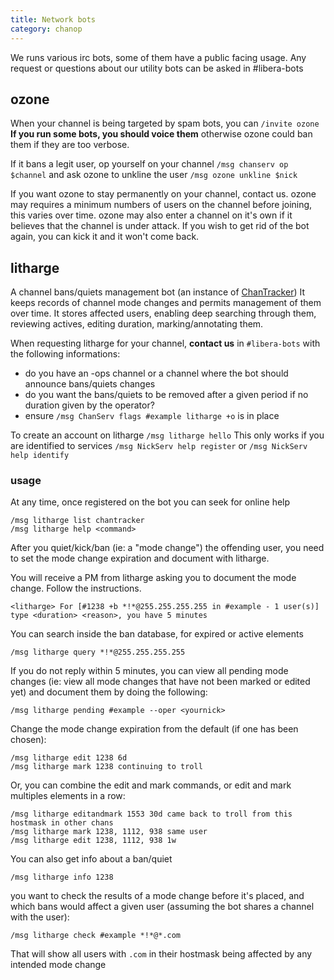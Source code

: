 ```yaml
---
title: Network bots
category: chanop
---
```


We runs various irc bots, some of them have a public facing usage.
Any request or questions about our utility bots can be asked in #libera-bots

## ozone

When your channel is being targeted by spam bots, you can `/invite ozone`
**If you run some bots, you should voice them** otherwise ozone could ban them if they are too verbose.

If it bans a legit user, op yourself on your channel `/msg chanserv op $channel` and ask ozone to unkline the  user `/msg ozone unkline $nick`

If you want ozone to stay permanently on your channel, contact us.
ozone may requires a minimum numbers of users on the channel before joining, this varies over time.
ozone may also enter a channel on it's own if it believes that the channel is under attack.
If you wish to get rid of the bot again, you can kick it and it won't come back.

## litharge

A channel bans/quiets management bot (an instance of [ChanTracker](https://github.com/ncoevoet/ChanTracker))
It keeps records of channel mode changes and permits management of them over time. 
It stores affected users, enabling deep searching through them, reviewing actives, editing duration, marking/annotating them.

When requesting litharge for your channel, **contact us** in `#libera-bots` with the following informations:
- do you have an -ops channel or a channel where the bot should announce bans/quiets changes
- do you want the bans/quiets to be removed after a given period if no duration given by the operator?
- ensure `/msg ChanServ flags #example litharge +o` is in place

To create an account on litharge `/msg litharge hello`
This only works if you are identified to services `/msg NickServ help register` or `/msg NickServ help identify`

### usage

At any time, once registered on the bot you can seek for online help

    /msg litharge list chantracker
    /msg litharge help <command>

After you quiet/kick/ban (ie: a "mode change") the offending user, you need to set the mode change expiration and document with litharge.

You will receive a PM from litharge asking you to document the mode change. Follow the instructions.

    <litharge> For [#1238 +b *!*@255.255.255.255 in #example - 1 user(s)] type <duration> <reason>, you have 5 minutes

You can search inside the ban database, for expired or active elements

    /msg litharge query *!*@255.255.255.255 

If you do not reply within 5 minutes, you can view all pending mode changes (ie: view all mode changes that have not been marked or edited yet) and document them by doing the following: 

    /msg litharge pending #example --oper <yournick>

Change the mode change expiration from the default (if one has been chosen):
 
    /msg litharge edit 1238 6d
    /msg litharge mark 1238 continuing to troll

Or, you can combine the edit and mark commands, or edit and mark multiples elements in a row: 

    /msg litharge editandmark 1553 30d came back to troll from this hostmask in other chans
    /msg litharge mark 1238, 1112, 938 same user
    /msg litharge edit 1238, 1112, 938 1w
    
You can also get info about a ban/quiet

    /msg litharge info 1238

you want to check the results of a mode change before it's placed, and which bans would affect a given user (assuming the bot shares a channel with the user): 

    /msg litharge check #example *!*@*.com

That will show all users with `.com` in their hostmask being affected by any intended mode change 

